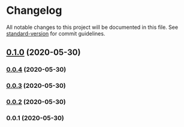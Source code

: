 # Changelog

All notable changes to this project will be documented in this file. See [standard-version](https://github.com/conventional-changelog/standard-version) for commit guidelines.

## [0.1.0](https://github.com/techrdev/ui-generator/compare/v0.0.4...v0.1.0) (2020-05-30)

### [0.0.4](https://github.com/techrdev/ui-generator/compare/v0.0.3...v0.0.4) (2020-05-30)

### [0.0.3](https://github.com/techr-org/ui-generator/compare/v0.0.2...v0.0.3) (2020-05-30)

### [0.0.2](https://github.com/techr-org/ui-generator/compare/v0.0.1...v0.0.2) (2020-05-30)

### 0.0.1 (2020-05-30)
